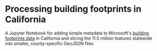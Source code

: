 # Processing building footprints in California
A Jupyter Notebook for adding simple metadata to Microsoft's [building footprints data](https://github.com/microsoft/USBuildingFootprints) in California and slicing the 11.5 million features statewide into smaller, county-specific GeoJSON files. 